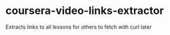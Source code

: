 coursera-video-links-extractor
==============================

Extracts links to all lessons for others to fetch with curl later
